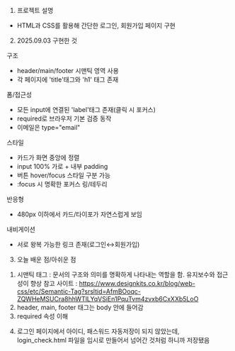 1. 프로젝트 설명
- HTML과 CSS를 활용해 간단한 로그인, 회원가입 페이지 구현 

2. 2025.09.03 구현한 것

구조
- header/main/footer 시맨틱 영역 사용
- 각 페이지에 'title'태그와 'h1' 태그 존재

폼/접근성
- 모든 input에 연결된 'label'태그 존재(클릭 시 포커스)
- required로 브라우저 기본 검증 동작
- 이메일은 type="email"

스타일
- 카드가 화면 중앙에 정렬
- input 100% 가로 + 내부 padding
- 버튼 hover/focus 스타일 구분 가능
- :focus 시 명확한 포커스 링/테두리

반응형
- 480px 이하에서 카드/타이포가 자연스럽게 보임

내비게이션
- 서로 왕복 가능한 링크 존재(로그인↔회원가입)

3. 오늘 배운 점/아쉬운 점
  1) 시맨틱 태그 : 문서의 구조와 의미를 명확하게 나타내는 역할을 함. 유지보수와 접근성이 향상
  참고 사이트 : https://www.designkits.co.kr/blog/web-css/etc/Semantic-Tag?srsltid=AfmBOoqc-ZQWHeMSUCra8hhWTlLYqVSiEn1PquTvm4zvxb6CxXXb5LoO
  2) header, main, footer 태그는 body 안에 들어감
  3) required 속성 이해

  4. 로그인 페이지에서 아이디, 패스워드 자동저장이 되지 않았는데, login_check.html 파일을 임시로 만들어서 넘어간 것처럼 하니까 저장됐음